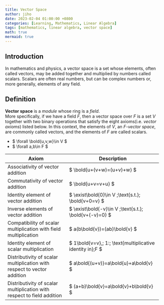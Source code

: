 ```yaml
---
title: Vector Space
author: jiho
date: 2023-02-04 01:00:00 +0800
categories: [Learning, Mathematics, Linear Algebra]
tags: [mathematics, linear algebra, vector space]
math: true
mermaid: true
---
```


## Introduction

In mathematics and physics, a vector space is a set whose elements, often called vectors,
may be added together and multiplied by numbers called scalars.
Scalars are often real numbers, but can be complex numbers or, more generally, elements of any field.


## Definition

**Vector space** is a _module_ whose ring is a _field_. <br>
More specifically, if we have a field $F$, then a vector space over $F$ is a set $V$ together
with two binary operations that satisfy the eight axioms(i.e. _vector axioms_) listed below.
In this context, the elements of $V$, an _$F$-vector space_, are commonly called vectors, and the elements of $F$ are called scalars.
* $ \forall \bold{u,v,w}\in V $
* $ \forall a,b\in F $

| Axiom                                                                   | Description                                                  |
|-------------------------------------------------------------------------|--------------------------------------------------------------|
| Associativity of vector addition                                        | $ \bold{u+(v+w)=(u+v)+w} $                                   |
| Commutativity of vector addition                                        | $ \bold{u+v=v+u} $                                           |
| Identity element of vector addition                                     | $ \exist\bold{0}\in V \;\text{s.t.}\; \bold{v+0=v} $         |
| Inverse elements of vector addition                                     | $ \exist\bold{-v}\in V \;\text{s.t.}\; \bold{v+(-v)=0} $     |
| Compatibility of scalar multiplication with field multiplication        | $ a(b\bold{v})=(ab)\bold{v} $                                |
| Identity element of scalar multiplication                               | $ 1\bold{v=v},\; 1:\; \text{multiplicative identity in}\;F $ |
| Distributivity of scalar multiplication with respect to vector addition | $ a\bold{(u+v)}=a\bold{u}+a\bold{v} $ |
| Distributivity of scalar multiplication with respect to field addition  | $ (a+b)\bold{v}=a\bold{v}+b\bold{v} $ |




